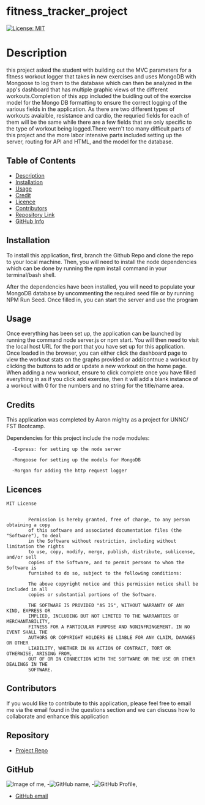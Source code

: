 
  # fitness_tracker_project

 [![License: MIT](https://img.shields.io/badge/License-MIT-yellow.svg)](https://opensource.org/licenses/MIT)
  # Description

  this project asked the student with building out the MVC parameters for a fitness workout logger that takes in new exercises and uses MongoDB with Mongoose to log them to the database which can then be analyzed in the app's dashboard that has multiple graphic views of the different workouts.Completion of this app included the buidling out of the exercise model for the Mongo DB formatting to ensure the correct logging of the various fields in the application. As there are two different types of workouts avaialble, resistance and cardio, the requried fields for each of them will be the same while there are a few fields that are only specific to the type of workout being logged.There wern't too many difficult parts of this project and the more labor intensive parts included setting up the server, routing for API and HTML, and the model for the database.

  ## Table of Contents

  - [Description](#Description)
  - [Installation](#Installation)
  - [Usage](#Usage)
  - [Credit](#Credit)
  - [Licence](#Licences)
  - [Contributors](#Contributors)
  - [Repository Link](#Repository)
  - [GitHub Info](#GitHub) 
  
  
  ## Installation
  
  To install this application, first, branch the Github Repo and clone the repo to your local machine. Then, you will need to install the node dependencies which can be done by running the npm install command in your terminal/bash shell.

  After the dependencies have been installed, you will need to populate your MongoDB database by uncommenting the required seed file or by running NPM Run Seed. Once filled in, you can start the server and use the program
  ## Usage

  Once everything has been set up, the application can be launched by running the command node server.js or npm start. You will then need to visit the local host URL for the port that you have set up for this application. Once loaded in the browser, you can either click the dashboard page to view the
  workout stats on the graphs provided or add/contnue a workout by clicking the buttons to add or update a new workout on the home page. When adding a new workout, ensure to click complete once you have filled everything in as if you click add exercise, then it will add a blank instance of a workout with 0 for the numbers and no string for the title/name area.
    
  ## Credits

 This application was completed by Aaron mighty as a project for UNNC/ FST Bootcamp.

  Dependencies for this project include the node modules:

      -Express: for setting up the node server

      -Mongoose for setting up the models for MongoDB

      -Morgan for adding the http request logger

  ## Licences

	MIT License

    		
    		Permission is hereby granted, free of charge, to any person obtaining a copy
    		of this software and associated documentation files (the "Software"), to deal
    		in the Software without restriction, including without limitation the rights
    		to use, copy, modify, merge, publish, distribute, sublicense, and/or sell
    		copies of the Software, and to permit persons to whom the Software is
    		furnished to do so, subject to the following conditions:

    		The above copyright notice and this permission notice shall be included in all
    		copies or substantial portions of the Software.

    		THE SOFTWARE IS PROVIDED "AS IS", WITHOUT WARRANTY OF ANY KIND, EXPRESS OR
    		IMPLIED, INCLUDING BUT NOT LIMITED TO THE WARRANTIES OF MERCHANTABILITY,
    		FITNESS FOR A PARTICULAR PURPOSE AND NONINFRINGEMENT. IN NO EVENT SHALL THE
    		AUTHORS OR COPYRIGHT HOLDERS BE LIABLE FOR ANY CLAIM, DAMAGES OR OTHER
    		LIABILITY, WHETHER IN AN ACTION OF CONTRACT, TORT OR OTHERWISE, ARISING FROM,
    		OUT OF OR IN CONNECTION WITH THE SOFTWARE OR THE USE OR OTHER DEALINGS IN THE
    		SOFTWARE.

  ## Contributors
  
  If you would like to contribute to this application, please feel free to email me via the email found in the questions section and we can discuss how to collaborate and enhance this application
  
  ## Repository
  
  - [Project Repo](https://github.com/aaron-might/fitness_tracker_project)
  
  ## GitHub
  
  ![Image of me](https://avatars.githubusercontent.com/u/83680026?v=4),
  -![GitHub name](null),
  -![GitHub Profile](https://github.com/aaron-might),
  - [GitHub email](aaronmighty7@gmail.com)